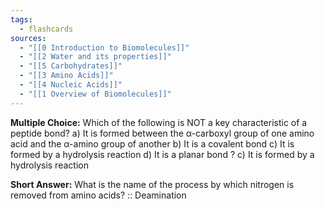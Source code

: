 ```yaml
---
tags:
  - flashcards
sources:
  - "[[0 Introduction to Biomolecules]]"
  - "[[2 Water and its properties]]"
  - "[[5 Carbohydrates]]"
  - "[[3 Amino Acids]]"
  - "[[4 Nucleic Acids]]"
  - "[[1 Overview of Biomolecules]]"
---
```

**Multiple Choice:** Which of the following is NOT a key characteristic of a peptide bond?
a) It is formed between the α-carboxyl group of one amino acid and the α-amino group of another
b) It is a covalent bond
c) It is formed by a hydrolysis reaction
d) It is a planar bond
?
c) It is formed by a hydrolysis reaction

**Short Answer:** What is the name of the process by which nitrogen is removed from amino acids? :: Deamination

